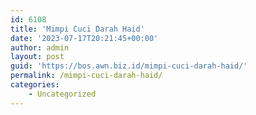 ```yaml
---
id: 6108
title: 'Mimpi Cuci Darah Haid'
date: '2023-07-17T20:21:45+00:00'
author: admin
layout: post
guid: 'https://bos.awn.biz.id/mimpi-cuci-darah-haid/'
permalink: /mimpi-cuci-darah-haid/
categories:
    - Uncategorized
---
```


